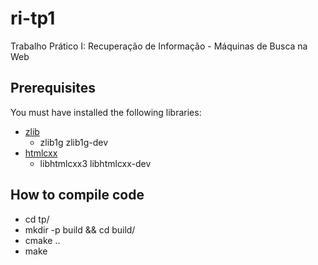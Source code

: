 ri-tp1
======

Trabalho Prático I: Recuperação de Informação - Máquinas de Busca na Web

## Prerequisites
You must have installed the following libraries:

- [zlib](http://www.zlib.net/)
  * zlib1g zlib1g-dev
- [htmlcxx](http://htmlcxx.sourceforge.net/)
  * libhtmlcxx3 libhtmlcxx-dev

## How to compile code
- cd tp/
- mkdir -p build && cd build/
- cmake ..
- make